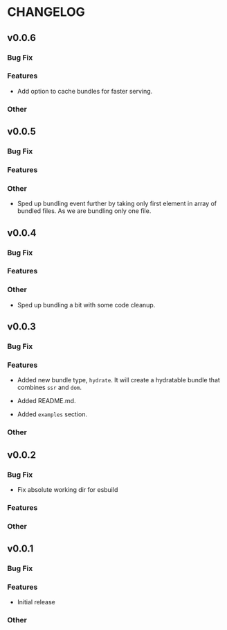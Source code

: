 # CHANGELOG

## v0.0.6

### Bug Fix

### Features

- Add option to cache bundles for faster serving.

### Other

## v0.0.5

### Bug Fix

### Features

### Other

- Sped up bundling event further by taking only first element in array of bundled files. As we are bundling only one file.

## v0.0.4

### Bug Fix

### Features

### Other

- Sped up bundling a bit with some code cleanup.

## v0.0.3

### Bug Fix

### Features

- Added new bundle type, `hydrate`. It will create a hydratable bundle that combines `ssr` and `dom`.

- Added README.md.
- Added `examples` section.

### Other

## v0.0.2

### Bug Fix

- Fix absolute working dir for esbuild

### Features

### Other

## v0.0.1

### Bug Fix

### Features

- Initial release

### Other
